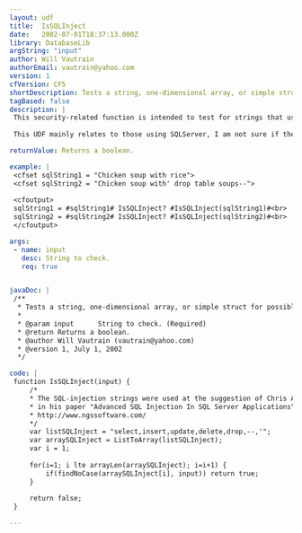 ```yaml
---
layout: udf
title:  IsSQLInject
date:   2002-07-01T18:37:13.000Z
library: DatabaseLib
argString: "input"
author: Will Vautrain
authorEmail: vautrain@yahoo.com
version: 1
cfVersion: CF5
shortDescription: Tests a string, one-dimensional array, or simple struct for possible SQL injection.
tagBased: false
description: |
 This security-related function is intended to test for strings that users intentionally or otherwise may pass in form fields that may cause SQL injection to occur. SQL injection is an event in which a malicious or unknowing user inserts arbitrary SQL statements into queries without the knowledge of the programmer.
 
 This UDF mainly relates to those using SQLServer, I am not sure if the test I use protects against the same vulnerabilities on other database platforms.

returnValue: Returns a boolean.

example: |
 <cfset sqlString1 = "Chicken soup with rice">
 <cfset sqlString2 = "Chicken soup with' drop table soups--">
 
 <cfoutput>
 sqlString1 = #sqlString1# IsSQLInject? #IsSQLInject(sqlString1)#<br>
 sqlString2 = #sqlString2# IsSQLInject? #IsSQLInject(sqlString2)#<br>
 </cfoutput>

args:
 - name: input
   desc: String to check.
   req: true


javaDoc: |
 /**
  * Tests a string, one-dimensional array, or simple struct for possible SQL injection.
  * 
  * @param input      String to check. (Required)
  * @return Returns a boolean. 
  * @author Will Vautrain (vautrain@yahoo.com) 
  * @version 1, July 1, 2002 
  */

code: |
 function IsSQLInject(input) {
     /*
     * The SQL-injection strings were used at the suggestion of Chris Anley [chris@ngssoftware.com]
     * in his paper "Advanced SQL Injection In SQL Server Applications" available for downloat at
     * http://www.ngssoftware.com/
     */
     var listSQLInject = "select,insert,update,delete,drop,--,'";
     var arraySQLInject = ListToArray(listSQLInject);
     var i = 1;
     
     for(i=1; i lte arrayLen(arraySQLInject); i=i+1) {
         if(findNoCase(arraySQLInject[i], input)) return true;
     }
     
     return false;
 }

---
```


